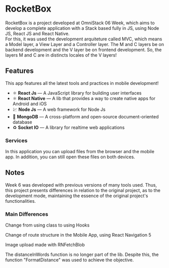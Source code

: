 # RocketBox

RocketBox is a project developed at OmniStack 06 Week, which aims to develop a complete application with a Stack based fully in JS, using Node JS, React JS and React Native.
<br/>
For this, it was used the development arquiteture called MVC, which means a Model layer, a View Layer and a Controller layer. The M and C layers be on backend development and the V layer be on frontend development. So, the layers M and C are in distincts locales of the V layers!

## Features

This app features all the latest tools and practices in mobile development!

- ⚛️ **React Js** — A JavaScript library for building user interfaces
- ⚛️ **React Native** — A lib that provides a way to create native apps for Android and iOS
- 💹 **Node Js** — A web framework for Node Js
- 📄 **MongoDB** — A cross-platform and open-source document-oriented database
- ♻️ **Socket IO** — A library for realtime web applications 


### Services

In this application you can upload files from the browser and the mobile app. In addition, you can still open these files on both devices.

## Notes

Week 6 was developed with previous versions of many tools used. Thus, this project presents differences in relation to the original project, as to the development mode, maintaining the essence of the original project's functionalities. 

### Main Differences

Change from using class to using Hooks <br />

Change of route structure in the Mobile App, using React Navigation 5<br />

Image upload made with RNFetchBlob<br />

The distanceInWords function is no longer part of the lib. Despite this, the function "FormatDistance" was used to achieve the objective.




